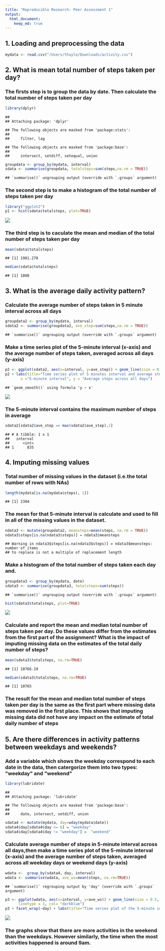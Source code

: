 ```yaml
---
title: "Reproducible Research: Peer Assessment 1"
output: 
  html_document:
    keep_md: true
---
```



## 1. Loading and preprocessing the data


```r
mydata <- read.csv("/Users/thuyle/Downloads/activity.csv")
```


## 2. What is mean total number of steps taken per day?
### The firsts step is to group the data by date. Then calculate the total number of steps taken per day

```r
library(dplyr)
```

```
## 
## Attaching package: 'dplyr'
```

```
## The following objects are masked from 'package:stats':
## 
##     filter, lag
```

```
## The following objects are masked from 'package:base':
## 
##     intersect, setdiff, setequal, union
```

```r
groupdata <- group_by(mydata, interval)
sdata <- summarise(groupdata, totalsteps=sum(steps,na.rm = TRUE))
```

```
## `summarise()` ungrouping output (override with `.groups` argument)
```
### The second step is to make a histogram of the total number of steps taken per day

```r
library("ggplot2")
p1 <- hist(sdata$totalsteps, plot=TRUE)
```

![](PA1_template_files/figure-html/p1-1.png)<!-- -->
### The third step is to caculate the mean and median of the total number of steps taken per day

```r
mean(sdata$totalsteps)
```

```
## [1] 1981.278
```

```r
median(sdata$totalsteps)
```

```
## [1] 1808
```
## 3. What is the average daily activity pattern?
### Calculate the average number of steps taken in 5 minute interval across all days

```r
groupdata2 <- group_by(mydata, interval)
sdata2 <- summarise(groupdata2, ave_step=sum(steps,na.rm = TRUE))
```

```
## `summarise()` ungrouping output (override with `.groups` argument)
```
### Make a time series plot of the 5-minute interval (x-axis) and the average number of steps taken, averaged across all days (y-axis)

```r
p2 <- ggplot(sdata2, aes(x=interval, y=ave_step)) + geom_line(size = 0.5, linetype = 1, col= "darkblue") + geom_smooth(method = "loess", span = 0.2)
p2 + labs(title="Time series plot of 5 minutes interval and average steps acrossed all days",
       x ="5-minute interval", y = "Average steps across all days")
```

```
## `geom_smooth()` using formula 'y ~ x'
```

![](PA1_template_files/figure-html/p2-1.png)<!-- -->
### The 5-minute interval contains the maximum number of steps in average

```r
sdata2[sdata2$ave_step == max(sdata2$ave_step),1]
```

```
## # A tibble: 1 x 1
##   interval
##      <int>
## 1      835
```
## 4. Imputing missing values
### Total number of missing values in the dataset (i.e.the total number of rows with NAs)

```r
length(mydata[is.na(mydata$steps), 1])
```

```
## [1] 2304
```
### The mean for that 5-minute interval is calculate and used to fill in all of the missing values in the dataset.  

```r
ndata3 <- mutate(groupdata2, meansteps=mean(steps, na.rm = TRUE))
ndata3$steps[is.na(ndata3$steps)] = ndata3$meansteps
```

```
## Warning in ndata3$steps[is.na(ndata3$steps)] = ndata3$meansteps: number of items
## to replace is not a multiple of replacement length
```
### Make a histogram of the total number of steps taken each day and. 

```r
groupdata3 <- group_by(mydata, date)
sdata3 <- summarise(groupdata3, totalsteps=sum(steps))
```

```
## `summarise()` ungrouping output (override with `.groups` argument)
```

```r
hist(sdata3$totalsteps, plot=TRUE)
```

![](PA1_template_files/figure-html/unnamed-chunk-6-1.png)<!-- -->
### Calculate and report the mean and median total number of steps taken per day. Do these values differ from the estimates from the first part of the assignment? What is the impact of imputing missing data on the estimates of the total daily number of steps?

```r
mean(sdata3$totalsteps, na.rm=TRUE)
```

```
## [1] 10766.19
```

```r
median(sdata3$totalsteps, na.rm=TRUE)
```

```
## [1] 10765
```
### The result for the mean and median total number of steps taken per day is the same as the first part where missing data was removed in the first place. This shows that imputing missing data did not have any impact on the estimate of total daily number of steps

## 5. Are there differences in activity patterns between weekdays and weekends?
### Add a variable which shows the weekday correspond to each date in the data, then catergorize them into two types: "weekday" and "weekend"

```r
library(lubridate)
```

```
## 
## Attaching package: 'lubridate'
```

```
## The following objects are masked from 'package:base':
## 
##     date, intersect, setdiff, union
```

```r
sdata4 <- mutate(mydata, day=wday(mydata$date))
sdata4$day[sdata4$day <= 6] = "weekday" 
sdata4$day[sdata4$day != "weekday"] =  "weekend"
```
### Calculate average number of steps in 5-minute interval across all days,then make a time series plot of the 5-minute interval (x-axis) and the average number of steps taken, averaged across all weekday days or weekend days (y-axis)


```r
wdata <-  group_by(sdata4, day, interval)
wdata <- summarise(wdata, ave_ws=mean(steps, na.rm=TRUE))
```

```
## `summarise()` regrouping output by 'day' (override with `.groups` argument)
```


```r
p3 <- ggplot(wdata, aes(x=interval, y=ave_ws)) + geom_line(size = 0.5, 
      linetype = 1, col= "darkblue") 
p3 + facet_wrap(~day) + labs(title="Time series plot of the 5-minute interval and average steps acrossed all days", x ="5-minute interval", y = "Number of average steps acrossed all days")
```

![](PA1_template_files/figure-html/p3-1.png)<!-- -->

### The graphs show that there are more activities in the weekend than the weekdays. However similarly, the time when the most activities happened is around 9am.
